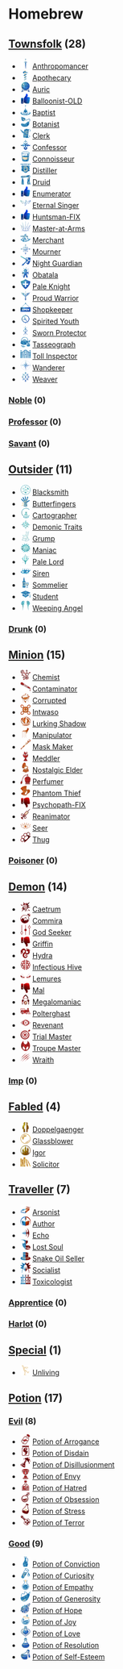 # Homebrew

## [Townsfolk](Townsfolk) (28)
- ![](Townsfolk/Anthropomancer/.image_small.png) [Anthropomancer](Townsfolk/Anthropomancer)
- ![](Townsfolk/Apothecary/.image_small.png) [Apothecary](Townsfolk/Apothecary)
- ![](Townsfolk/Auric/.image_small.png) [Auric](Townsfolk/Auric)
- ![](Townsfolk/.image_small.png) [Balloonist-OLD](Townsfolk/Balloonist-OLD)
- ![](Townsfolk/Baptist/.image_small.png) [Baptist](Townsfolk/Baptist)
- ![](Townsfolk/Botanist/.image_small.png) [Botanist](Townsfolk/Botanist)
- ![](Townsfolk/Clerk/.image_small.png) [Clerk](Townsfolk/Clerk)
- ![](Townsfolk/Confessor/.image_small.png) [Confessor](Townsfolk/Confessor)
- ![](Townsfolk/Connoisseur/.image_small.png) [Connoisseur](Townsfolk/Connoisseur)
- ![](Townsfolk/Distiller/.image_small.png) [Distiller](Townsfolk/Distiller)
- ![](Townsfolk/Druid/.image_small.png) [Druid](Townsfolk/Druid)
- ![](Townsfolk/.image_small.png) [Enumerator](Townsfolk/Enumerator)
- ![](Townsfolk/Eternal%20Singer/.image_small.png) [Eternal Singer](Townsfolk/Eternal%20Singer)
- ![](Townsfolk/.image_small.png) [Huntsman-FIX](Townsfolk/Huntsman-FIX)
- ![](Townsfolk/Master-at-Arms/.image_small.png) [Master-at-Arms](Townsfolk/Master-at-Arms)
- ![](Townsfolk/Merchant/.image_small.png) [Merchant](Townsfolk/Merchant)
- ![](Townsfolk/Mourner/.image_small.png) [Mourner](Townsfolk/Mourner)
- ![](Townsfolk/Night%20Guardian/.image_small.png) [Night Guardian](Townsfolk/Night%20Guardian)
- ![](Townsfolk/Obatala/.image_small.png) [Obatala](Townsfolk/Obatala)
- ![](Townsfolk/Pale%20Knight/.image_small.png) [Pale Knight](Townsfolk/Pale%20Knight)
- ![](Townsfolk/Proud%20Warrior/.image_small.png) [Proud Warrior](Townsfolk/Proud%20Warrior)
- ![](Townsfolk/Shopkeeper/.image_small.png) [Shopkeeper](Townsfolk/Shopkeeper)
- ![](Townsfolk/Spirited%20Youth/.image_small.png) [Spirited Youth](Townsfolk/Spirited%20Youth)
- ![](Townsfolk/Sworn%20Protector/.image_small.png) [Sworn Protector](Townsfolk/Sworn%20Protector)
- ![](Townsfolk/Tasseograph/.image_small.png) [Tasseograph](Townsfolk/Tasseograph)
- ![](Townsfolk/Toll%20Inspector/.image_small.png) [Toll Inspector](Townsfolk/Toll%20Inspector)
- ![](Townsfolk/Wanderer/.image_small.png) [Wanderer](Townsfolk/Wanderer)
- ![](Townsfolk/Weaver/.image_small.png) [Weaver](Townsfolk/Weaver)
### [Noble](Townsfolk/Noble) (0)

### [Professor](Townsfolk/Professor) (0)

### [Savant](Townsfolk/Savant) (0)


## [Outsider](Outsider) (11)
- ![](Outsider/Blacksmith/.image_small.png) [Blacksmith](Outsider/Blacksmith)
- ![](Outsider/Butterfingers/.image_small.png) [Butterfingers](Outsider/Butterfingers)
- ![](Outsider/Cartographer/.image_small.png) [Cartographer](Outsider/Cartographer)
- ![](Outsider/Demonic%20Traits/.image_small.png) [Demonic Traits](Outsider/Demonic%20Traits)
- ![](Outsider/Grump/.image_small.png) [Grump](Outsider/Grump)
- ![](Outsider/Maniac/.image_small.png) [Maniac](Outsider/Maniac)
- ![](Outsider/Pale%20Lord/.image_small.png) [Pale Lord](Outsider/Pale%20Lord)
- ![](Outsider/Siren/.image_small.png) [Siren](Outsider/Siren)
- ![](Outsider/Sommelier/.image_small.png) [Sommelier](Outsider/Sommelier)
- ![](Outsider/Student/.image_small.png) [Student](Outsider/Student)
- ![](Outsider/Weeping%20Angel/.image_small.png) [Weeping Angel](Outsider/Weeping%20Angel)
### [Drunk](Outsider/Drunk) (0)


## [Minion](Minion) (15)
- ![](Minion/Chemist/.image_small.png) [Chemist](Minion/Chemist)
- ![](Minion/Contaminator/.image_small.png) [Contaminator](Minion/Contaminator)
- ![](Minion/Corrupted/.image_small.png) [Corrupted](Minion/Corrupted)
- ![](Minion/Intwaso/.image_small.png) [Intwaso](Minion/Intwaso)
- ![](Minion/Lurking%20Shadow/.image_small.png) [Lurking Shadow](Minion/Lurking%20Shadow)
- ![](Minion/Manipulator/.image_small.png) [Manipulator](Minion/Manipulator)
- ![](Minion/Mask%20Maker/.image_small.png) [Mask Maker](Minion/Mask%20Maker)
- ![](Minion/Meddler/.image_small.png) [Meddler](Minion/Meddler)
- ![](Minion/Nostalgic%20Elder/.image_small.png) [Nostalgic Elder](Minion/Nostalgic%20Elder)
- ![](Minion/Perfumer/.image_small.png) [Perfumer](Minion/Perfumer)
- ![](Minion/Phantom%20Thief/.image_small.png) [Phantom Thief](Minion/Phantom%20Thief)
- ![](Minion/.image_small.png) [Psychopath-FIX](Minion/Psychopath-FIX)
- ![](Minion/Reanimator/.image_small.png) [Reanimator](Minion/Reanimator)
- ![](Minion/Seer/.image_small.png) [Seer](Minion/Seer)
- ![](Minion/Thug/.image_small.png) [Thug](Minion/Thug)
### [Poisoner](Minion/Poisoner) (0)


## [Demon](Demon) (14)
- ![](Demon/Caetrum/.image_small.png) [Caetrum](Demon/Caetrum)
- ![](Demon/Commira/.image_small.png) [Commira](Demon/Commira)
- ![](Demon/God%20Seeker/.image_small.png) [God Seeker](Demon/God%20Seeker)
- ![](Demon/.image_small.png) [Griffin](Demon/Griffin)
- ![](Demon/Hydra/.image_small.png) [Hydra](Demon/Hydra)
- ![](Demon/Infectious%20Hive/.image_small.png) [Infectious Hive](Demon/Infectious%20Hive)
- ![](Demon/Lemures/.image_small.png) [Lemures](Demon/Lemures)
- ![](Demon/.image_small.png) [Mal](Demon/Mal)
- ![](Demon/Megalomaniac/.image_small.png) [Megalomaniac](Demon/Megalomaniac)
- ![](Demon/Polterghast/.image_small.png) [Polterghast](Demon/Polterghast)
- ![](Demon/Revenant/.image_small.png) [Revenant](Demon/Revenant)
- ![](Demon/Trial%20Master/.image_small.png) [Trial Master](Demon/Trial%20Master)
- ![](Demon/Troupe%20Master/.image_small.png) [Troupe Master](Demon/Troupe%20Master)
- ![](Demon/Wraith/.image_small.png) [Wraith](Demon/Wraith)
### [Imp](Demon/Imp) (0)


## [Fabled](Fabled) (4)
- ![](Fabled/Doppelgaenger/.image_small.png) [Doppelgaenger](Fabled/Doppelgaenger)
- ![](Fabled/Glassblower/.image_small.png) [Glassblower](Fabled/Glassblower)
- ![](Fabled/Igor/.image_small.png) [Igor](Fabled/Igor)
- ![](Fabled/Solicitor/.image_small.png) [Solicitor](Fabled/Solicitor)

## [Traveller](Traveller) (7)
- ![](Traveller/Arsonist/.image_small.png) [Arsonist](Traveller/Arsonist)
- ![](Traveller/Author/.image_small.png) [Author](Traveller/Author)
- ![](Traveller/Echo/.image_small.png) [Echo](Traveller/Echo)
- ![](Traveller/Lost%20Soul/.image_small.png) [Lost Soul](Traveller/Lost%20Soul)
- ![](Traveller/Snake%20Oil%20Seller/.image_small.png) [Snake Oil Seller](Traveller/Snake%20Oil%20Seller)
- ![](Traveller/Socialist/.image_small.png) [Socialist](Traveller/Socialist)
- ![](Traveller/Toxicologist/.image_small.png) [Toxicologist](Traveller/Toxicologist)
### [Apprentice](Traveller/Apprentice) (0)

### [Harlot](Traveller/Harlot) (0)


## [Special](Special) (1)
- ![](Special/Unliving/.image_small.png) [Unliving](Special/Unliving)

## [Potion](Potion) (17)
### [Evil](Potion/Evil) (8)
- ![](Potion/Evil/Potion%20of%20Arrogance/.image_small.png) [Potion of Arrogance](Potion/Evil/Potion%20of%20Arrogance)
- ![](Potion/Evil/Potion%20of%20Disdain/.image_small.png) [Potion of Disdain](Potion/Evil/Potion%20of%20Disdain)
- ![](Potion/Evil/Potion%20of%20Disillusionment/.image_small.png) [Potion of Disillusionment](Potion/Evil/Potion%20of%20Disillusionment)
- ![](Potion/Evil/Potion%20of%20Envy/.image_small.png) [Potion of Envy](Potion/Evil/Potion%20of%20Envy)
- ![](Potion/Evil/Potion%20of%20Hatred/.image_small.png) [Potion of Hatred](Potion/Evil/Potion%20of%20Hatred)
- ![](Potion/Evil/Potion%20of%20Obsession/.image_small.png) [Potion of Obsession](Potion/Evil/Potion%20of%20Obsession)
- ![](Potion/Evil/Potion%20of%20Stress/.image_small.png) [Potion of Stress](Potion/Evil/Potion%20of%20Stress)
- ![](Potion/Evil/Potion%20of%20Terror/.image_small.png) [Potion of Terror](Potion/Evil/Potion%20of%20Terror)

### [Good](Potion/Good) (9)
- ![](Potion/Good/Potion%20of%20Conviction/.image_small.png) [Potion of Conviction](Potion/Good/Potion%20of%20Conviction)
- ![](Potion/Good/Potion%20of%20Curiosity/.image_small.png) [Potion of Curiosity](Potion/Good/Potion%20of%20Curiosity)
- ![](Potion/Good/Potion%20of%20Empathy/.image_small.png) [Potion of Empathy](Potion/Good/Potion%20of%20Empathy)
- ![](Potion/Good/Potion%20of%20Generosity/.image_small.png) [Potion of Generosity](Potion/Good/Potion%20of%20Generosity)
- ![](Potion/Good/Potion%20of%20Hope/.image_small.png) [Potion of Hope](Potion/Good/Potion%20of%20Hope)
- ![](Potion/Good/Potion%20of%20Joy/.image_small.png) [Potion of Joy](Potion/Good/Potion%20of%20Joy)
- ![](Potion/Good/Potion%20of%20Love/.image_small.png) [Potion of Love](Potion/Good/Potion%20of%20Love)
- ![](Potion/Good/Potion%20of%20Resolution/.image_small.png) [Potion of Resolution](Potion/Good/Potion%20of%20Resolution)
- ![](Potion/Good/Potion%20of%20Self-Esteem/.image_small.png) [Potion of Self-Esteem](Potion/Good/Potion%20of%20Self-Esteem)


